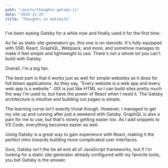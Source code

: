```yaml
---
path: "/posts/thoughts-gatsby-js"
date: "2019-11-25"
title: "Thoughts on GatsbyJS"
---
```

I've been eyeing Gatsby for a while now and finally used it for the first time.

As far as static site generators go, this one is on steroids. It's fully equipped with SSR, React, GraphQL, Webpack, and more, and somehow manages to make it feel simple and lightweight to use. There's not a whole lot you can't build with Gatsby.

Overall, I'm a big fan. 

The best part is that it works just as well for simple websites as it does for full blown applications. As they say, "Every website is a web app and every web app is a website." JSX is just like HTML so I can build sites pretty much the way I'm used to, but have the power of React when I need it. The Gatsby architecture is intuitive and building out pages is simple. 

The learning curve isn't exactly trivial though. However, I managed to get my site up and running after just a weekend with Gatsby. GraphQL is also a pain for me to use, but that's slowly getting easier too. As I add snippets to VS Code, everything becomes easier as well. 

Using Gatsby is a great way to gain experience with React, making it the perfect intro towards building more complicated user interfaces.

Sure, Gatsby isn't the be all end all of JavaScript frameworks, but if I'm looking for a static site generator already configured with my favorite tools, you bet Gatsby is the answer. 





